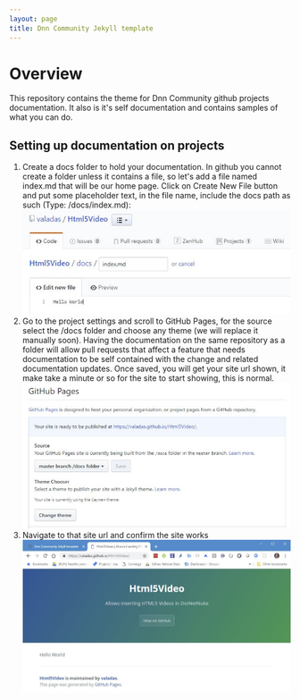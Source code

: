 ```yaml
---
layout: page
title: Dnn Community Jekyll template
---
```


# Overview
This repository contains the theme for Dnn Community github projects documentation. It also is it's self documentation and contains samples of what you can do.

## Setting up documentation on projects
1. Create a docs folder to hold your documentation. In github you cannot create a folder unless it contains a file, so let's add a file named index.md that will be our home page. Click on Create New File button and put some placeholder text, in the file name, include the docs path as such (Type: /docs/index.md):
![Create a docs folder](assets/images/Screenshots/Capture-create-docs-folder.jpg "Create a docs folder")
2. Go to the project settings and scroll to GitHub Pages, for the source select the /docs folder and choose any theme (we will replace it manually soon). Having the documentation on the same repository as a folder will allow pull requests that affect a feature that needs documentation to be self contained with the change and related documentation updates. Once saved, you will get your site url shown, it make take a minute or so for the site to start showing, this is normal.
![Set the github pages options](assets/images/Screenshots/Capture-gh-pages-settings.jpg "Set the github pages options")
3. Navigate to that site url and confirm the site works
![Working site](assets/images/Screenshots/Capture-working-site.jpg "Working site")
